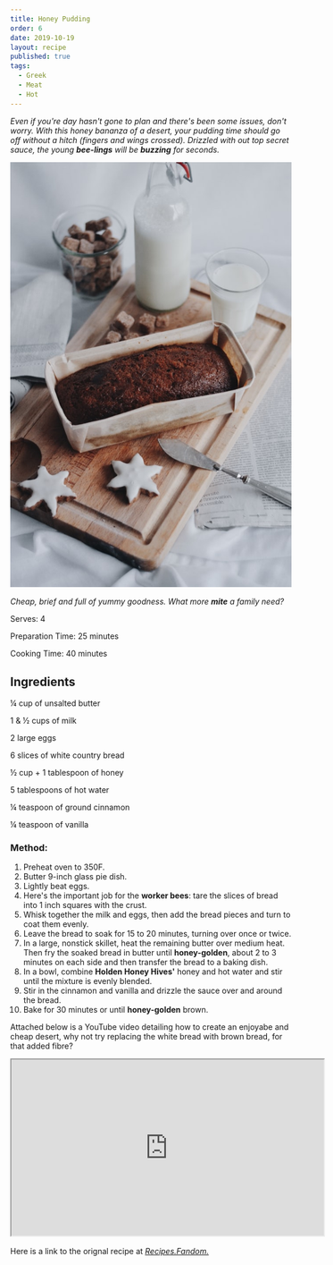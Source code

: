 ```yaml
---
title: Honey Pudding
order: 6
date: 2019-10-19
layout: recipe
published: true
tags:
  - Greek
  - Meat
  - Hot
---
```

*Even if you're day hasn't gone to plan and there's been some issues, don't worry. With this honey bananza of a desert, your pudding time should go off without a hitch (fingers and wings crossed). Drizzled with out top secret sauce, the young **bee-lings** will be **buzzing** for seconds.* 

![](../uploads/caroline-hernandez-xlka0cjabus-unsplash.jpg "Photo by Caroline Hernandez on Unsplash")

*Cheap, brief and full of yummy goodness. What more **mite** a family need?*

Serves: 4

Preparation Time: 25 minutes

Cooking Time: 40 minutes

## Ingredients

¼ cup of unsalted butter

1 & ½ cups of milk

2 large eggs

6 slices of white country bread

½ cup + 1 tablespoon of honey

5 tablespoons of hot water

¼ teaspoon of ground cinnamon

¼ teaspoon of vanilla

### Method:

1. Preheat oven to 350F.
2. Butter 9-inch glass pie dish.
3. Lightly beat eggs.
4. Here's the important job for the **worker bees**: tare the slices of bread into 1 inch squares with the crust.
5. Whisk together the milk and eggs, then add the bread pieces and turn to coat them evenly. 
6. Leave the bread to soak for 15 to 20 minutes, turning over once or twice.
7. In a large, nonstick skillet, heat the remaining butter over medium heat. Then fry the soaked bread in butter until **honey-golden**, about 2 to 3 minutes on each side and then transfer the bread to a baking dish.
8. In a bowl, combine **Holden Honey Hives'** honey and hot water and stir until the mixture is evenly blended. 
9. Stir in the cinnamon and vanilla and drizzle the sauce over and around the bread.
10. Bake for 30 minutes or until **honey-golden** brown.

Attached below is a YouTube video detailing how to create an enjoyabe and cheap desert, why not try replacing the white bread with brown bread, for that added fibre?

<div class="video-box"><iframe width="560" height="315" src="https://www.youtube.com/embed/https://youtu.be/UVrvuMq4hvM?rel=0" allow="accelerometer; autoplay; encrypted-media; gyroscope; picture-in-picture" allowfullscreen></iframe></div>

Here is a link to the orignal recipe at *[Recipes.Fandom.](https://recipes.fandom.com/wiki/Honey_Pudding)*